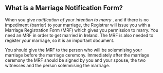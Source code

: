 ##  What is a Marriage Notification Form?

When you give _notification of your intention to marry_ , and if there is no
impediment (barrier) to your marriage, the Registrar will issue you with a
Marriage Registration Form (MRF) which gives you permission to marry. You need
an MRF in order to get married in Ireland. The MRF is also needed to register
your marriage, so it is an important document.

You should give the MRF to the person who will be solemnising your marriage
before the marriage ceremony. Immediately after the marriage ceremony the MRF
should be signed by you and your spouse, the two witnesses and the person
solemnising the marriage.
